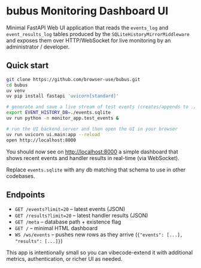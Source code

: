 # bubus Monitoring Dashboard UI

Minimal FastAPI Web UI application that reads the `events_log` and `event_results_log` tables produced by the `SQLiteHistoryMirrorMiddleware` and exposes them over HTTP/WebSocket for live monitoring by an administrator / developer.

## Quick start

```bash
git clone https://github.com/browser-use/bubus.git
cd bubus
uv venv
uv pip install fastapi 'uvicorn[standard]'
```

```bash
# generate and save a live stream of test events (creates/appends to ./events.sqlite)
export EVENT_HISTORY_DB=./events.sqlite
uv run python -m monitor_app.test_events &
```

```bash
# run the UI backend server and then open the UI in your browser
uv run uvicorn ui.main:app --reload
open http://localhost:8000
```

You should now see on [http://localhost:8000](http://localhost:8000) a simple dashboard that shows recent events and handler results in real-time (via WebSocket).

Replace `events.sqlite` with any db matching that schema to use in other codebases.

## Endpoints

- `GET /events?limit=20` – latest events (JSON)
- `GET /results?limit=20` – latest handler results (JSON)
- `GET /meta` – database path + existence flag
- `GET /` – minimal HTML dashboard
- `WS /ws/events` – pushes new rows as they arrive (`{"events": [...], "results": [...]}`)

This app is intentionally small so you can vibecode-extend it with additional metrics, authentication, or richer UI as needed.
